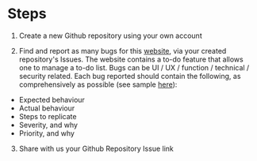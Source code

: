 # Steps
1. Create a new Github repository using your own account

2. Find and report as many bugs for this [website](https://hzhcongo.github.io/ToDo/ToDo.html), via your created repository's Issues. The website contains a to-do feature that allows one to manage a to-do list. Bugs can be UI / UX / function / technical / security related. Each bug reported should contain the following, as comprehensively as possible (see sample [here](https://github.com/hzhcongo/hzhcongo.github.io/issues)):
  - Expected behaviour
  - Actual behaviour
  - Steps to replicate
  - Severity, and why
  - Priority, and why

3. Share with us your Github Repository Issue link
